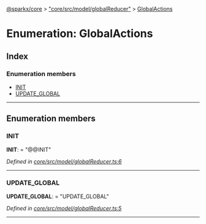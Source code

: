 [@sparkx/core](../README.md) > ["core/src/model/globalReducer"](../modules/_core_src_model_globalreducer_.md) > [GlobalActions](../enums/_core_src_model_globalreducer_.globalactions.md)

# Enumeration: GlobalActions

## Index

### Enumeration members

* [INIT](_core_src_model_globalreducer_.globalactions.md#init)
* [UPDATE_GLOBAL](_core_src_model_globalreducer_.globalactions.md#update_global)

---

## Enumeration members

<a id="init"></a>

###  INIT

**INIT**:  = "@@INIT"

*Defined in [core/src/model/globalReducer.ts:6](https://github.com/pushkar8723/sparkx/blob/980f391/packages/core/src/model/globalReducer.ts#L6)*

___
<a id="update_global"></a>

###  UPDATE_GLOBAL

**UPDATE_GLOBAL**:  = "UPDATE_GLOBAL"

*Defined in [core/src/model/globalReducer.ts:5](https://github.com/pushkar8723/sparkx/blob/980f391/packages/core/src/model/globalReducer.ts#L5)*

___

